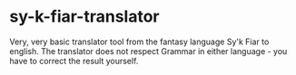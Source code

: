# sy-k-fiar-translator

Very, very basic translator tool from the fantasy language Sy'k Fiar to english. The translator does not respect Grammar in either language - you have to correct the result yourself.
